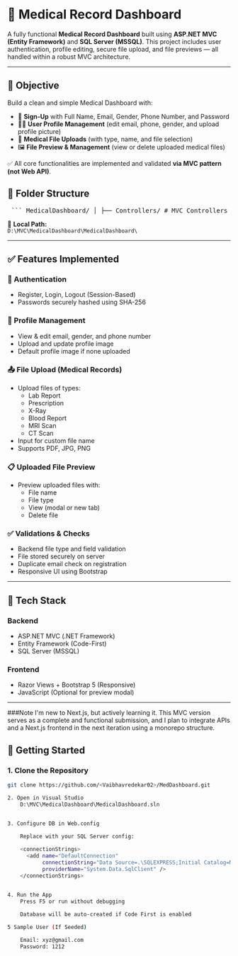 # 🏥 Medical Record Dashboard

A fully functional **Medical Record Dashboard** built using **ASP.NET MVC (Entity Framework)** and **SQL Server (MSSQL)**. This project includes user authentication, profile editing, secure file upload, and file previews — all handled within a robust MVC architecture.

---

## 🎯 Objective

Build a clean and simple Medical Dashboard with:

- 👤 **Sign-Up** with Full Name, Email, Gender, Phone Number, and Password
- 🧑‍⚕️ **User Profile Management** (edit email, phone, gender, and upload profile picture)
- 📁 **Medical File Uploads** (with type, name, and file selection)
- 🖼️ **File Preview & Management** (view or delete uploaded medical files)

✅ All core functionalities are implemented and validated **via MVC pattern (not Web API)**.



## 📂 Folder Structure
<pre> ``` MedicalDashboard/ │ ├── Controllers/ # MVC Controllers (Auth, Dashboard) ├── Models/ # User model and related EF entities ├── Views/ │ ├── Auth/ # Login, Register, ForgotPassword │ └── Dashboard/ # Profile + Upload + Preview │ ├── Content/ # CSS, uploaded profile images ├── Scripts/ # JS files (if any) ├── App_Data/ # SQL Database (if local .mdf used) ├── Web.config # DB connection string └── README.md ``` </pre>



📌 **Local Path:**  
`D:\MVC\MedicalDashboard\MedicalDashboard\`

---

## ✅ Features Implemented

### 🔐 Authentication
- Register, Login, Logout (Session-Based)
- Passwords securely hashed using SHA-256

### 🧑 Profile Management
- View & edit email, gender, and phone number
- Upload and update profile image
- Default profile image if none uploaded

### 📤 File Upload (Medical Records)
- Upload files of types:
  - Lab Report
  - Prescription
  - X-Ray
  - Blood Report
  - MRI Scan
  - CT Scan
- Input for custom file name
- Supports PDF, JPG, PNG

### 📋 Uploaded File Preview
- Preview uploaded files with:
  - File name
  - File type
  - View (modal or new tab)
  - Delete file

### ✅ Validations & Checks
- Backend file type and field validation
- File stored securely on server
- Duplicate email check on registration
- Responsive UI using Bootstrap

---

## 🧰 Tech Stack

### Backend
- ASP.NET MVC (.NET Framework)
- Entity Framework (Code-First)
- SQL Server (MSSQL)

### Frontend
- Razor Views + Bootstrap 5 (Responsive)
- JavaScript (Optional for preview modal)

---
###Note
I'm new to Next.js, but actively learning it. This MVC version serves as a complete and functional submission, and I plan to integrate APIs and a Next.js frontend in the next iteration using a monorepo structure.

## 🚀 Getting Started

### 1. Clone the Repository

```bash
git clone https://github.com/<Vaibhavredekar02>/MedDashboard.git

2. Open in Visual Studio
    D:\MVC\MedicalDashboard\MedicalDashboard.sln


3. Configure DB in Web.config

    Replace with your SQL Server config:
    
    <connectionStrings>
      <add name="DefaultConnection"
           connectionString="Data Source=.\SQLEXPRESS;Initial Catalog=MedicalDashboardDB;Integrated Security=True"
           providerName="System.Data.SqlClient" />
    </connectionStrings>


4. Run the App
    Press F5 or run without debugging
    
    Database will be auto-created if Code First is enabled

5 Sample User (If Seeded)

    Email: xyz@gmail.com
    Password: 1212

 
